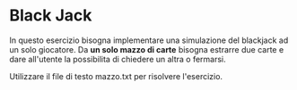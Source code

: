 # Black Jack 
In questo esercizio bisogna implementare una simulazione del blackjack ad un solo giocatore. 
Da **un solo mazzo di carte** bisogna estrarre due carte e dare all'utente la possibilita di chiedere un altra o fermarsi.

Utilizzare il file di testo mazzo.txt per risolvere l'esercizio. 

